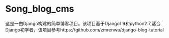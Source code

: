 # Song_blog_cms
这是一由Django构建的简单博客项目。该项目基于Django1.9和python2.7,适合Django初学者，该项目参考https://github.com/zmrenwu/django-blog-tutorial
